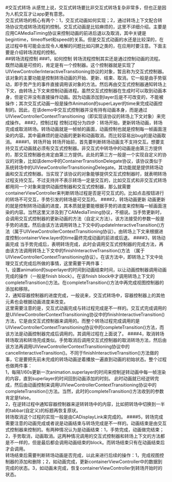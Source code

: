#交互式转场
从感觉上说，交互式转场要比非交互式转场复杂非常多，但也正是因为人机交互才让app更有意思。</br>
交互式转场的核心有两个：1，交互式动画如何实现；2，通过转场上下文配合转场协议完成转场流程的控制。交互式动画是比较麻烦的，这里不详细介绍。主要是应用CAMediaTiming协议来控制动画的前进后退以及取消，其中关键是begintime，timeoffset和speed的关系。但是交互式动画的水还是比较深的，在这过程中有可能会出现令人难解的问题比如闪屏之类的，在应用时要注意。下面主要是介绍转场流程的控制。</br>
##转场流程控制
###1，如何控制
转场流程控制其实还是通过控制动画的流程。既然动画是可控的，肯定是有一个控制器。这个控制器就是实现了UIViewControllerInteractiveTransitioning协议的对象，暂且称为交互式控制器。该对象的主要功能是控制转场动画的开始、更新、结束、取消。它一般是由手势驱动，即手势产生的事件直接调用该对象的方法。然后再由交互式控制器通知转场上下文，由转场上下文来控制动画进程。虽然交互式控制器在生成时可以取到动画本身，但是它并没有直接操作动画。因为动画添加到layer后是不可改变的，不能被操作；其次交互式动画一般是操作Animation的superLayer的time来完成动画控制的。因此，在该demo中交互式控制器并没有持有动画本身，而是通过UIViewControllerContextTransitioning（即实现该协议的转场上下文对象）来完成操作。
###2，控制过程
控制过程分为四步：转场开始，更新转场动画，转场完成或取消转场。转场动画就是一帧帧的画面，动画控制也就是控制每一帧画面渲染的内容。其中最麻烦的是动画的更新和动画取消。而比较容易出bug的是动画取消。
####1，转场开始
转场开始前，首先要判断转场动画支不支持交互。想要支持交互式动画就必须有交互式控制器。非交互式中转场中的动画是由第三方提供的，那交互控制器也肯定由第三方提供。此处的第三方一般是一个实现自定义的协议的对象，比如该demo中的ContainerTransitionDelegate协议，该协议类似于系统转场中的UIViewControllerTransitioningDelegate。其功能就是提供转场动画和交互式控制器。当实现了该协议的对象能够提供交互式控制器时，就表明转场过程支持交互。不过支持并不表示转场一定是交互的，比如交互式和非交互式转场都用同一个对象来提供动画控制器和交互式控制器，那么就需要containerViewController来判断转场过程是否是可交互式的。比如点击按钮进行的转场不可交互，手势引发的转场是可交互的。
####2，转场动画更新
动画更新的就是控制转场动画的进度，其本质就是要能根据手势的进度来控制每一帧画面渲染的内容。当然这里又涉及到了CAMediaTiming协议，不细说。当手势更新时，会调用交互式控制器的更新动画的方法（自定义方法）。该方法接受的参数一般是手势的进度。然后由该方法调用转场上下文中的updateInteractiveTransition()方法（属于UIViewControllerContextTransitioning协议）。由转场上下文来根据进度控制containerView.layer的time最终完成动画的前进或后退。
####3，转场动画完成
当手势完成后，表明转场完成，此时会调用交互式控制器的完成方法，再由该方法调用转场上下文中的finishInteractiveTransition()方法
（属于UIViewControllerContextTransitioning协议）。在该方法中，即转场上下文中处理交互式完成后所做的事情，这里需要干两件事：</br>
1，设置animation的superlayer的时间到动画结束时间，以让动画控制器调用动画完成的操作（一般是finish block）。在该finish block中才调用转场上下文的completeTransition()方法。在completeTransition()方法中再完成视图控制器的添加和移除。</br>
2，通知容器控制器的进度完成，一般说来，交互式转场中，容器控制器上的其他元素也会根据动画进度来改变。</br>
这里需要注意的是，交互式动画完成与转过程完成是不一样的。交互式完成调用的是UIViewControllerContextTransitioning协议中的finishInteractiveTransition()方法，它是由交互式控制器来调用的。而整个转场过程完成调用的是UIViewControllerContextTransitioning协议中的completeTransition()方法，而该方法是动画控制器完成后调用的。其调用过程在上面说了。
####4，取消转场
转场取消和转场完成类似。手势取消后调用交互式控制器的取消转场方法，然后由该方法再调用UIViewControllerContextTransitioning协议中的cancelInteractiveTransition()。不同于finishInteractiveTransition()方法做的事，它是要把先前未完成的转场动画逆着播放一遍直到动画的初始状态。整个过程也做两件事：</br>
1，每隔1/60s更新一次animation.superlayer的时间来控制逆转动画中每一帧渲染的内容，直到superlayer的时间回到动画添加的时刻。
此时动画就已经逆转完成，然后由动画控制来调用UIViewControllerContextTransitioning协议中的completeTransition()方法。当然，此时的completeTransition()方法收到的参数肯定是false。</br>
2，在逆转过程中通知容器控制器来逆转转场中的内容，比如把转场中切换到一半的tabbar(自定义)的标题再恢复原状。</br>
转场取消这个过程的实现一般是由CADisplayLink来完成的。
####5，转场完成
需要注意的动画完成或者说是动画结束与转场完成是不一样的。动画结束是由交互式控制器来控制的。有两种情况认为是动画结束：1，手势完成，动画做完结束；2，手势取消，动画取消。这两种情况调用的交互式控制器和转场上下文的方法都是不一样的，但是最后都会调用动画结束的block。而转场结束只有在动画结束后才会调用。</br>
转场结束后需要判断转场动画是否完成，以此来进行后续的操作：1，完成视图控制器的添加和删除；2，如动画完成，更新containerViewController中的数据到完成的状态。3，如动画未完成，恢复containerViewController到转场开始时的状态。

